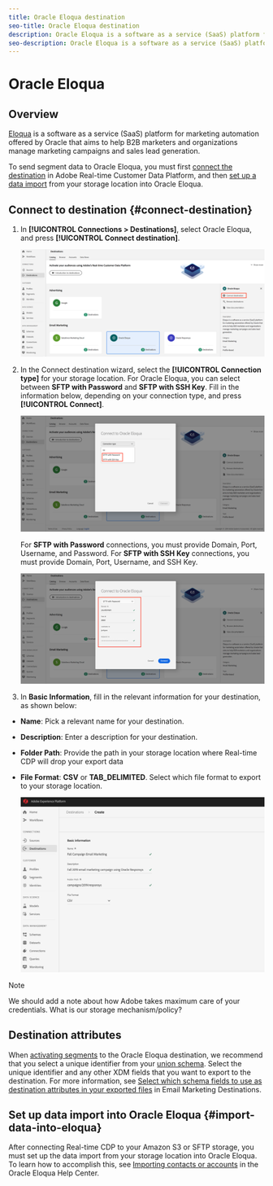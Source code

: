 ```yaml
---
title: Oracle Eloqua destination
seo-title: Oracle Eloqua destination
description: Oracle Eloqua is a software as a service (SaaS) platform for marketing automation offered by Oracle that aims to help B2B marketers and organizations manage marketing campaigns and sales lead generation.
seo-description: Oracle Eloqua is a software as a service (SaaS) platform for marketing automation offered by Oracle that aims to help B2B marketers and organizations manage marketing campaigns and sales lead generation.
---
```


# Oracle Eloqua

## Overview

[Eloqua](https://www.oracle.com/marketingcloud/products/marketing-automation/) is a software as a service (SaaS) platform for marketing automation offered by Oracle that aims to help B2B marketers and organizations manage marketing campaigns and sales lead generation.

To send segment data to Oracle Eloqua, you must first [connect the destination](#connect-destination) in Adobe Real-time Customer Data Platform, and then [set up a data import](#import-data-into-eloqua) from your storage location into Oracle Eloqua.

## Connect to destination {#connect-destination}

1. In **[!UICONTROL Connections > Destinations]**, select Oracle Eloqua, and press **[!UICONTROL Connect destination]**.

    ![Connect to Eloqua](/help/rtcdp/destinations/assets/connect-oracle-eloqua.png)

2. In the Connect destination wizard, select the **[!UICONTROL Connection type]** for your storage location. For Oracle Eloqua, you can select between **SFTP with Password** and **SFTP with SSH Key**. Fill in the information below, depending on your connection type, and press **[!UICONTROL Connect]**.

    ![Set up Eloqua wizard](/help/rtcdp/destinations/assets/eloqua-wizard.png)

    For **SFTP with Password** connections, you must provide Domain, Port, Username, and Password.
    For **SFTP with SSH Key** connections, you must provide Domain, Port, Username, and SSH Key.

    ![Fill in Eloqua information](/help/rtcdp/destinations/assets/eloqua-step2.png)

3. In **Basic Information**, fill in the relevant information for your destination, as shown below:
* **Name**: Pick a relevant name for your destination.
* **Description**: Enter a description for your destination.
* **Folder Path**: Provide the path in your storage location where Real-time CDP will drop your export data
* **File Format**: **CSV** or **TAB_DELIMITED**. Select which file format to export to your storage location.

    ![Eloqua basic information](/help/rtcdp/destinations/assets/responsys-basic-information.png)

>[!NOTE]
>
>We should add a note about how Adobe takes maximum care of your credentials. What is our storage mechanism/policy?

## Destination attributes

When [activating segments](/help/rtcdp/destinations/activate-destinations.md) to the Oracle Eloqua destination, we recommend that you select a unique identifier from your [union schema](https://www.adobe.io/apis/experienceplatform/home/profile-identity-segmentation/profile-identity-segmentation-services.html#!api-specification/markdown/narrative/technical_overview/unified_profile_architectural_overview/unified_profile_architectural_overview.md). Select the unique identifier and any other XDM fields that you want to export to the destination. For more information, see [Select which schema fields to use as destination attributes in your exported files](/help/rtcdp/destinations/email-marketing-destinations.md#destination-attributes) in Email Marketing Destinations.

## Set up data import into Oracle Eloqua {#import-data-into-eloqua}

After connecting Real-time CDP to your Amazon S3 or SFTP storage, you must set up the data import from your storage location into Oracle Eloqua. To learn how to accomplish this, see [Importing contacts or accounts](https://docs.oracle.com/cloud/latest/marketingcs_gs/OMCAA/Help/DataImportExport/Tasks/ImportingContactsOrAccounts.htm) in the Oracle Eloqua Help Center.